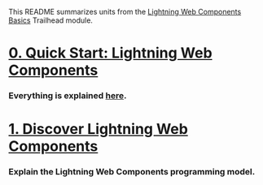 This README summarizes  units from the [Lightning Web Components Basics](https://trailhead.salesforce.com/content/learn/modules/lightning-web-components-basics?trail_id=force_com_dev_beginner) Trailhead module.

# [0. Quick Start: Lightning Web Components](https://trailhead.salesforce.com/content/learn/projects/quick-start-lightning-web-components)

### Everything is explained [here](https://github.com/98Miquelle11/Salesforce/blob/main/Developer%20Beginner%20Trail/Lightning%20Web%20Components%20Basics/Quick%20Start%3A%20Lightning%20Web%20Components/README.md).

# [1. Discover Lightning Web Components](https://trailhead.salesforce.com/content/learn/modules/lightning-web-components-basics/discover-lightning-web-components?trail_id=force_com_dev_beginner)

### Explain the Lightning Web Components programming model.

